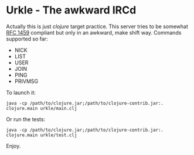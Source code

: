 Urkle - The awkward IRCd
=========================

Actually this is just *clojure* target practice. This server tries to be somewhat [RFC 1459](http://tools.ietf.org/html/rfc1459) compliant but only in an awkward, make shift way.
Commands supported so far:

* NICK
* LIST
* USER
* JOIN
* PING
* PRIVMSG

To launch it:

    java -cp /path/to/clojure.jar;/path/to/clojure-contrib.jar:. clojure.main urkle/main.clj

Or run the tests:

    java -cp /path/to/clojure.jar;/path/to/clojure-contrib.jar:. clojure.main urkle/test.clj

Enjoy.
